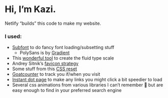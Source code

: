 # Hi, I’m Kazi.

Netlify “builds” this code to make my website.

### I used:
- [Subfont](https://github.com/Munter/subfont) to do fancy font loading/subsetting stuff
	- PolySans is by [Gradient](https://wearegradient.net/about/)
- This [wonderful tool](https://utopia.fyi) to create the fluid type scale
- Andrey Sitnik’s [favicon strategy](https://evilmartians.com/chronicles/how-to-favicon-in-2021-six-files-that-fit-most-needs)
- Some stuff from this [CSS reset](https://piccalil.li/blog/a-modern-css-reset)
- [Goatcounter](https://www.goatcounter.com) to track you if/when you visit
- [Instant dot page](https://instant.page) to make any links you might click a bit speedier to load
- Several css animations from various libraries I can’t remember 😬 but are easy enough to find in your preferred search engine
